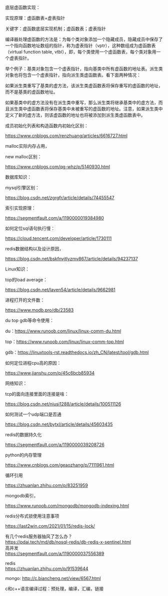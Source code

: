 底层虚函数实现：

实现原理：虚函数表+虚表指针

关键字：虚函数底层实现机制；虚函数表；虚表指针

编译器处理虚函数的方法是：为每个类对象添加一个隐藏成员，隐藏成员中保存了一个指向函数地址数组的指针，称为虚表指针（vptr），这种数组成为虚函数表（virtual function table, vtbl），即，每个类使用一个虚函数表，每个类对象用一个虚表指针。

举个例子：基类对象包含一个虚表指针，指向基类中所有虚函数的地址表。派生类对象也将包含一个虚表指针，指向派生类虚函数表。看下面两种情况：

如果派生类重写了基类的虚方法，该派生类虚函数表将保存重写的虚函数的地址，而不是基类的虚函数地址。

如果基类中的虚方法没有在派生类中重写，那么派生类将继承基类中的虚方法，而且派生类中虚函数表将保存基类中未被重写的虚函数的地址。注意，如果派生类中定义了新的虚方法，则该虚函数的地址也将被添加到派生类虚函数表中。



成员初始化列表和构造函数内初始化区别：

https://www.cnblogs.com/renzhuang/articles/6616727.html

malloc实际内存占用，

new malloc区别：

https://www.cnblogs.com/qg-whz/p/5140930.html

数据库知识：

mysql引擎区别：

https://blog.csdn.net/zgrgfr/article/details/74455547

索引实现原理：

https://segmentfault.com/a/1190000019384980

如何定位sql语句执行慢：

https://cloud.tencent.com/developer/article/1730111

redis数据结构以及设计原因，

https://blog.csdn.net/bskfnvjtlyzmv867/article/details/94237137

Linux知识：

top的load average：

https://blog.csdn.net/laven54/article/details/9662981

进程打开的文件数：

https://www.modb.pro/db/23583

du top gdb等命令使用：

du：https://www.runoob.com/linux/linux-comm-du.html

top：https://www.runoob.com/linux/linux-comm-top.html

gdb：https://linuxtools-rst.readthedocs.io/zh_CN/latest/tool/gdb.html

如何定位进程cpu高的原因：

https://www.jianshu.com/p/45c6bcb85934

网络知识：

tcp的面向连接里面的连接是啥：

https://blog.csdn.net/niusi1288/article/details/100511126

如何测试一个udp端口是否通

https://blog.csdn.net/bytxl/article/details/45603435

redis的数据持久化

https://segmentfault.com/a/1190000039208726

python的内存管理

https://www.cnblogs.com/geaozhang/p/7111961.html

循环引用

https://zhuanlan.zhihu.com/p/83251959

mongodb索引，

https://www.runoob.com/mongodb/mongodb-indexing.html

redis分布式锁使用注意事项

https://last2win.com/2021/01/15/redis-lock/

有几个redis服务器抽风了怎么办？  
https://pdai.tech/md/db/nosql-redis/db-redis-x-sentinel.html   
高并发  
https://segmentfault.com/a/1190000037556389

redis  
https://zhuanlan.zhihu.com/p/91539644

mongo:
http://c.biancheng.net/view/6567.html

c和c++语言编译过程：预处理，编译，汇编，链接



